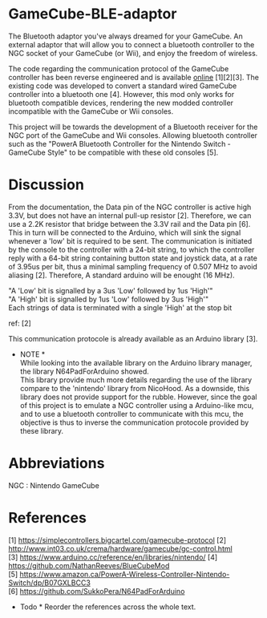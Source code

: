 # GameCube-BLE-adaptor  
The Bluetooth adaptor you've always dreamed for your GameCube. An external adaptor that will allow you to connect a bluetooth controller to the NGC socket of your GameCube (or Wii), and enjoy the freedom of wireless.  
  
The code regarding the communication protocol of the GameCube controller has been reverse engineered and is available [online](https://www.arduino.cc/reference/en/libraries/nintendo/) [1][2][3]. The existing code was developed to convert a standard wired GameCube controller into a bluetooth one [4]. However, this mod only works for bluetooth compatible devices, rendering the new modded controller incompatible with the GameCube or Wii consoles.  
  
This project will be towards the development of a Bluetooth receiver for the NGC port of the GameCube and Wii consoles. Allowing bluetooth controller such as the "PowerA Bluetooth Controller for the Nintendo Switch - GameCube Style" to be compatible with these old consoles [5].  
  
# Discussion  
From the documentation, the Data pin of the NGC controller is active high 3.3V, but does not have an internal pull-up resistor [2]. Therefore, we can use a 2.2K resistor that bridge between the 3.3V rail and the Data pin [6]. This in turn will be connected to the Arduino, which will sink the signal whenever a 'low' bit is required to be sent. The communication is initiated by the console to the controller with a 24-bit string, to which the controller reply with a 64-bit string containing button state and joystick data, at a rate of 3.95us per bit, thus a minimal sampling frequency of 0.507 MHz to avoid aliasing [2].  Therefore, A standard arduino will be enought (16 MHz).
  
"A 'Low' bit is signalled by a 3us 'Low' followed by 1us 'High'"  
"A 'High' bit is signalled by 1us 'Low' followed by 3us 'High'"  
Each strings of data is terminated with a single 'High' at the stop bit  
  
ref: [2]  
  
This communication protocole is already available as an Arduino library [3].  

* NOTE *  
While looking into the available library on the Arduino library manager, the library N64PadForArduino showed.  
This library provide much more details regarding the use of the library compare to the 'nintendo' library from NicoHood.
As a downside, this library does not provide support for the rubble. However, since the goal of this project is to emulate a NGC controller using a Arduino-like mcu, and to use a bluetooth controller to communicate with this mcu, the objective is thus to inverse the communication protocole provided by these library.
  
# Abbreviations  
NGC : Nintendo GameCube  
  
# References  
[1] https://simplecontrollers.bigcartel.com/gamecube-protocol 
[2] http://www.int03.co.uk/crema/hardware/gamecube/gc-control.html  
[3] https://www.arduino.cc/reference/en/libraries/nintendo/
[4] https://github.com/NathanReeves/BlueCubeMod  
[5] https://www.amazon.ca/PowerA-Wireless-Controller-Nintendo-Switch/dp/B07GXLBCC3  
[6] https://github.com/SukkoPera/N64PadForArduino


* Todo *
Reorder the references across the whole text.


  
